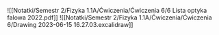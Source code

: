 ![[Notatki/Semestr 2/Fizyka 1.1A/Ćwiczenia/Ćwiczenia 6/6 Lista optyka falowa 2022.pdf]]
![[Notatki/Semestr 2/Fizyka 1.1A/Ćwiczenia/Ćwiczenia 6/Drawing 2023-06-15 16.27.03.excalidraw]]